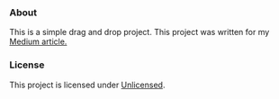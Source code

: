 ### About
This is a simple drag and drop project. This project was written for my [Medium article.](https://medium.com/@yigitatak/how-to-implement-a-simple-drag-and-drop-using-create-react-app-and-react-beautiful-dnd-4e6e57a2299f)

### License
This project is licensed under [Unlicensed](https://unlicense.org/).
